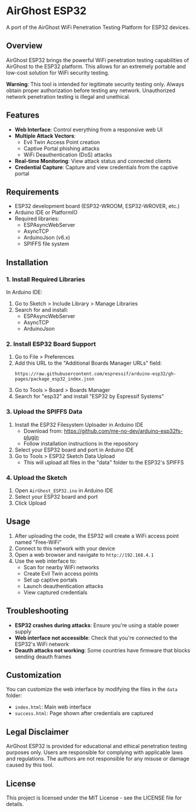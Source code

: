 # AirGhost ESP32

A port of the AirGhost WiFi Penetration Testing Platform for ESP32 devices.

## Overview

AirGhost ESP32 brings the powerful WiFi penetration testing capabilities of AirGhost to the ESP32 platform. This allows for an extremely portable and low-cost solution for WiFi security testing.

**Warning**: This tool is intended for legitimate security testing only. Always obtain proper authorization before testing any network. Unauthorized network penetration testing is illegal and unethical.

## Features

- **Web Interface**: Control everything from a responsive web UI
- **Multiple Attack Vectors**:
  - Evil Twin Access Point creation
  - Captive Portal phishing attacks
  - WiFi Deauthentication (DoS) attacks
- **Real-time Monitoring**: View attack status and connected clients
- **Credential Capture**: Capture and view credentials from the captive portal

## Requirements

- ESP32 development board (ESP32-WROOM, ESP32-WROVER, etc.)
- Arduino IDE or PlatformIO
- Required libraries:
  - ESPAsyncWebServer
  - AsyncTCP
  - ArduinoJson (v6.x)
  - SPIFFS file system

## Installation

### 1. Install Required Libraries

In Arduino IDE:
1. Go to Sketch > Include Library > Manage Libraries
2. Search for and install:
   - ESPAsyncWebServer
   - AsyncTCP
   - ArduinoJson

### 2. Install ESP32 Board Support

1. Go to File > Preferences
2. Add this URL to the "Additional Boards Manager URLs" field:
   ```
   https://raw.githubusercontent.com/espressif/arduino-esp32/gh-pages/package_esp32_index.json
   ```
3. Go to Tools > Board > Boards Manager
4. Search for "esp32" and install "ESP32 by Espressif Systems"

### 3. Upload the SPIFFS Data

1. Install the ESP32 Filesystem Uploader in Arduino IDE
   - Download from: https://github.com/me-no-dev/arduino-esp32fs-plugin
   - Follow installation instructions in the repository
2. Select your ESP32 board and port in Arduino IDE
3. Go to Tools > ESP32 Sketch Data Upload
   - This will upload all files in the "data" folder to the ESP32's SPIFFS

### 4. Upload the Sketch

1. Open `AirGhost_ESP32.ino` in Arduino IDE
2. Select your ESP32 board and port
3. Click Upload

## Usage

1. After uploading the code, the ESP32 will create a WiFi access point named "Free-WiFi"
2. Connect to this network with your device
3. Open a web browser and navigate to `http://192.168.4.1`
4. Use the web interface to:
   - Scan for nearby WiFi networks
   - Create Evil Twin access points
   - Set up captive portals
   - Launch deauthentication attacks
   - View captured credentials

## Troubleshooting

- **ESP32 crashes during attacks**: Ensure you're using a stable power supply
- **Web interface not accessible**: Check that you're connected to the ESP32's WiFi network
- **Deauth attacks not working**: Some countries have firmware that blocks sending deauth frames

## Customization

You can customize the web interface by modifying the files in the `data` folder:
- `index.html`: Main web interface
- `success.html`: Page shown after credentials are captured

## Legal Disclaimer

AirGhost ESP32 is provided for educational and ethical penetration testing purposes only. Users are responsible for complying with applicable laws and regulations. The authors are not responsible for any misuse or damage caused by this tool.

## License

This project is licensed under the MIT License - see the LICENSE file for details.
